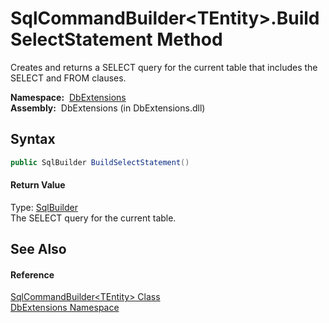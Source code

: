 SqlCommandBuilder&lt;TEntity>.BuildSelectStatement Method
=========================================================
Creates and returns a SELECT query for the current table that includes the SELECT and FROM clauses.

  **Namespace:**  [DbExtensions][1]  
  **Assembly:**  DbExtensions (in DbExtensions.dll)

Syntax
------

```csharp
public SqlBuilder BuildSelectStatement()
```

#### Return Value
Type: [SqlBuilder][2]  
The SELECT query for the current table.

See Also
--------

#### Reference
[SqlCommandBuilder&lt;TEntity> Class][3]  
[DbExtensions Namespace][1]  

[1]: ../README.md
[2]: ../SqlBuilder/README.md
[3]: README.md